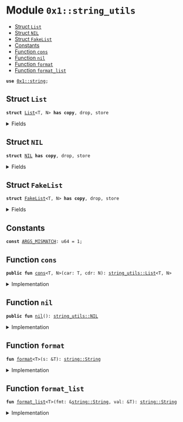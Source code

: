 
<a name="0x1_string_utils"></a>

# Module `0x1::string_utils`



-  [Struct `List`](#0x1_string_utils_List)
-  [Struct `NIL`](#0x1_string_utils_NIL)
-  [Struct `FakeList`](#0x1_string_utils_FakeList)
-  [Constants](#@Constants_0)
-  [Function `cons`](#0x1_string_utils_cons)
-  [Function `nil`](#0x1_string_utils_nil)
-  [Function `format`](#0x1_string_utils_format)
-  [Function `format_list`](#0x1_string_utils_format_list)


<pre><code><b>use</b> <a href="../../move-stdlib/doc/string.md#0x1_string">0x1::string</a>;
</code></pre>



<a name="0x1_string_utils_List"></a>

## Struct `List`



<pre><code><b>struct</b> <a href="string_utils.md#0x1_string_utils_List">List</a>&lt;T, N&gt; <b>has</b> <b>copy</b>, drop, store
</code></pre>



<details>
<summary>Fields</summary>


<dl>
<dt>
<code>car: T</code>
</dt>
<dd>

</dd>
<dt>
<code>cdr: N</code>
</dt>
<dd>

</dd>
</dl>


</details>

<a name="0x1_string_utils_NIL"></a>

## Struct `NIL`



<pre><code><b>struct</b> <a href="string_utils.md#0x1_string_utils_NIL">NIL</a> <b>has</b> <b>copy</b>, drop, store
</code></pre>



<details>
<summary>Fields</summary>


<dl>
<dt>
<code>dummy_field: bool</code>
</dt>
<dd>

</dd>
</dl>


</details>

<a name="0x1_string_utils_FakeList"></a>

## Struct `FakeList`



<pre><code><b>struct</b> <a href="string_utils.md#0x1_string_utils_FakeList">FakeList</a>&lt;T, N&gt; <b>has</b> <b>copy</b>, drop, store
</code></pre>



<details>
<summary>Fields</summary>


<dl>
<dt>
<code>car: T</code>
</dt>
<dd>

</dd>
<dt>
<code>cdr: N</code>
</dt>
<dd>

</dd>
</dl>


</details>

<a name="@Constants_0"></a>

## Constants


<a name="0x1_string_utils_ARGS_MISMATCH"></a>



<pre><code><b>const</b> <a href="string_utils.md#0x1_string_utils_ARGS_MISMATCH">ARGS_MISMATCH</a>: u64 = 1;
</code></pre>



<a name="0x1_string_utils_cons"></a>

## Function `cons`



<pre><code><b>public</b> <b>fun</b> <a href="string_utils.md#0x1_string_utils_cons">cons</a>&lt;T, N&gt;(car: T, cdr: N): <a href="string_utils.md#0x1_string_utils_List">string_utils::List</a>&lt;T, N&gt;
</code></pre>



<details>
<summary>Implementation</summary>


<pre><code><b>public</b> <b>fun</b> <a href="string_utils.md#0x1_string_utils_cons">cons</a>&lt;T, N&gt;(car: T, cdr: N): <a href="string_utils.md#0x1_string_utils_List">List</a>&lt;T, N&gt; {
    <a href="string_utils.md#0x1_string_utils_List">List</a> { car, cdr }
}
</code></pre>



</details>

<a name="0x1_string_utils_nil"></a>

## Function `nil`



<pre><code><b>public</b> <b>fun</b> <a href="string_utils.md#0x1_string_utils_nil">nil</a>(): <a href="string_utils.md#0x1_string_utils_NIL">string_utils::NIL</a>
</code></pre>



<details>
<summary>Implementation</summary>


<pre><code><b>public</b> <b>fun</b> <a href="string_utils.md#0x1_string_utils_nil">nil</a>(): <a href="string_utils.md#0x1_string_utils_NIL">NIL</a> { <a href="string_utils.md#0x1_string_utils_NIL">NIL</a> {} }
</code></pre>



</details>

<a name="0x1_string_utils_format"></a>

## Function `format`



<pre><code><b>fun</b> <a href="string_utils.md#0x1_string_utils_format">format</a>&lt;T&gt;(s: &T): <a href="../../move-stdlib/doc/string.md#0x1_string_String">string::String</a>
</code></pre>



<details>
<summary>Implementation</summary>


<pre><code><b>native</b> <b>fun</b> <a href="string_utils.md#0x1_string_utils_format">format</a>&lt;T&gt;(s: &T): String;
</code></pre>



</details>

<a name="0x1_string_utils_format_list"></a>

## Function `format_list`



<pre><code><b>fun</b> <a href="string_utils.md#0x1_string_utils_format_list">format_list</a>&lt;T&gt;(fmt: &<a href="../../move-stdlib/doc/string.md#0x1_string_String">string::String</a>, val: &T): <a href="../../move-stdlib/doc/string.md#0x1_string_String">string::String</a>
</code></pre>



<details>
<summary>Implementation</summary>


<pre><code><b>native</b> <b>fun</b> <a href="string_utils.md#0x1_string_utils_format_list">format_list</a>&lt;T&gt;(fmt: &String, val: &T): String;
</code></pre>



</details>


[move-book]: https://aptos.dev/guides/move-guides/book/SUMMARY
